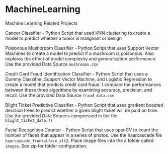 # MachineLearning
Machine Learning Related Projects

Cancer Classifier - Python Script that used KNN clustering to create a model to predict whether a tumor is malignant or benign 

Poisonous Mushcroom Classifier - Python Script that uses Support Vector Machines to create a model to predict if a mushroom is poisonous. Also explores the effect of model complexity and generalization performance. Use the provided Data Source `mushrooms.csv`

Credit Card Fraud Identification Classifier - Python Script that uses a Dummy Classifier, Support Vector Machine, and Logistic Regression to create a model that predicts credit card fraud. I compare the performances between these three algorithms by examining accuracy, precision, and recall. Use the provided Data Source `fraud_data.csv`

Blight Ticket Predictive Classifier - Python Script that uses gradient boosted decision trees to predict whether a given blight ticket will be paid on time. Use the provided Data Sources compressed in the file `blight_ticket_data.7z`

Facial Recognition Counter - Python Script that uses openCV to count the number of faces that appear in a series of photos. Use the haarcascade file `haarcascade_frontalface_alt2`. Place image files into the a folder called `images`. See zip for folder configuration.
